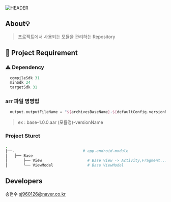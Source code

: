 ![HEADER](https://capsule-render.vercel.app/api?type=rect&color=gradient&height=100&section=header&text=Nolbal_Module&fontSize=30&fontAlign=50&fontAlignY=50)

## About💡
> 프로젝트에서 사용되는 모듈을 관리하는 Repository

## 🔖 Project  Requirement 

### ⚠️  Dependency
```kotlin 
  compileSdk 31
  minSdk 24
  targetSdk 31
```
### arr 파일 명명법 
```kotlin 
  output.outputFileName = "${archivesBaseName}-${defaultConfig.versionName}.aar"
```
> ex : base-1.0.0.aar (모듈명)-versionName

### Project Sturct
```bash
.
├──-                              # app-android-module
│   ├── Base
│       ├── View                    # Base View -> Activity,Fragment....
│       └── ViewModel               # Base ViewModel 
```

## Developers
송현수 sj960126@naver.co.kr<br>
